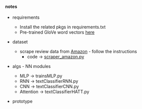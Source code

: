 
#### notes 
* requirements 
  - Install the related pkgs in requirements.txt 
  - Pre-trained GloVe word vectors [here](https://nlp.stanford.edu/projects/glove/)

* dataset
  - scrape review data from [Amazon](www.amazon.com) -  follow the instructions
    + code -> [scraper_amazon.py](https://github.com/muyun/dev.deeplearning/blob/master/src/scraper_amazon.py) 

* algs - NN modules 
   - MLP -> trainsMLP.py 
   - RNN -> textClassifierRNN.py 
   - CNN -> textClassifierCNN.py 
   - Attention -> textClassifierHATT.py 
         
  
* prototype
